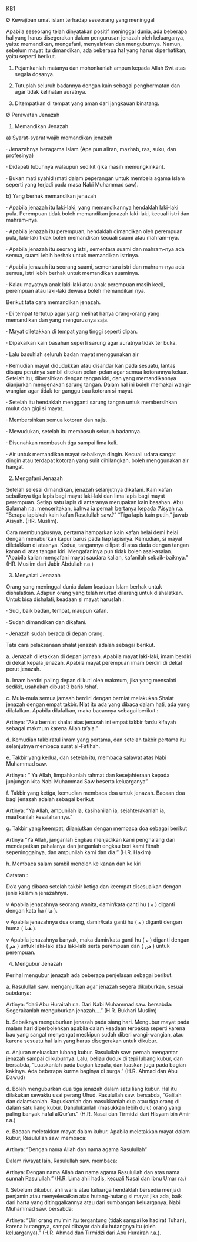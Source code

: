 KB1

Ø  Kewajiban umat islam terhadap seseorang yang meninggal

Apabila seseorang telah dinyatakan positif meninggal dunia, ada beberapa hal yang harus disegerakan dalam pengurusan jenazah oleh keluarganya, yaitu: memandikan, mengafani, menyalatkan dan menguburnya. Namun, sebelum mayat itu dimandikan, ada beberapa hal yang harus diperhatikan, yaitu seperti berikut.

1.    Pejamkanlah matanya dan mohonkanlah ampun kepada Allah Swt atas segala dosanya.

2.    Tutuplah seluruh badannya dengan kain sebagai penghormatan dan agar tidak kelihatan auratnya.

3.    Ditempatkan di tempat yang aman dari jangkauan binatang.

 

Ø  Perawatan Jenazah

1.  Memandikan Jenazah

a)   Syarat-syarat wajib memandikan jenazah

·         Jenazahnya beragama Islam (Apa pun aliran, mazhab, ras, suku, dan profesinya)

·         Didapati tubuhnya walaupun sedikit (jika masih memungkinkan).

·         Bukan mati syahid (mati dalam peperangan untuk membela agama Islam seperti yang terjadi pada masa Nabi Muhammad saw).

b)   Yang berhak memandikan jenazah

·         Apabila jenazah itu laki-laki, yang memandikannya hendaklah laki-laki pula. Perempuan tidak boleh memandikan jenazah laki-laki, kecuali istri dan mahram-nya.

·         Apabila jenazah itu perempuan, hendaklah dimandikan oleh perempuan pula, laki-laki tidak boleh memandikan kecuali suami atau mahram-nya.

·         Apabila jenazah itu seorang istri, sementara suami dan mahram-nya ada semua, suami lebih berhak untuk memandikan istrinya.

·         Apabila jenazah itu seorang suami, sementara istri dan mahram-nya ada semua, istri lebih berhak untuk memandikan suaminya.

·         Kalau mayatnya anak laki-laki atau anak perempuan masih kecil, perempuan atau laki-laki dewasa boleh memandikan nya.

Berikut tata cara memandikan jenazah.

·         Di tempat tertutup agar yang melihat hanya orang-orang yang memandikan dan yang mengurusnya saja.

·         Mayat diletakkan di tempat yang tinggi seperti dipan.

·         Dipakaikan kain basahan seperti sarung agar auratnya tidak ter buka.

·         Lalu basuhlah seluruh badan mayat menggunakan air

·         Kemudian mayat didudukkan atau disandar kan pada sesuatu, lantas disapu perutnya sambil ditekan pelan-pelan agar semua kotorannya keluar. Setelah itu, dibersihkan dengan tangan kiri, dan yang memandikannya dianjurkan mengenakan sarung tangan. Dalam hal ini boleh memakai wangi-wangian agar tidak ter ganggu bau kotoran si mayat.

·         Setelah itu hendaklah mengganti sarung tangan untuk membersihkan mulut dan gigi si mayat.

·         Membersihkan semua kotoran dan najis.

·         Mewudukan, setelah itu membasuh seluruh badannya.

·         Disunahkan membasuh tiga sampai lima kali.

·         Air untuk memandikan mayat sebaiknya dingin. Kecuali udara sangat dingin atau terdapat kotoran yang sulit dihilangkan, boleh menggunakan air hangat.

 

2.  Mengafani Jenazah

Setelah selesai dimandikan, jenazah selanjutnya dikafani. Kain kafan sebaiknya tiga lapis bagi mayat laki-laki dan lima lapis bagi mayat perempuan. Setiap satu lapis di antaranya merupakan kain basahan. Abu Salamah r.a. menceritakan, bahwa ia pernah bertanya kepada ‘Aisyah r.a. “Berapa lapiskah kain kafan Rasulullah saw.?” “Tiga lapis kain putih,” jawab Aisyah. (HR. Muslim).

Cara membungkusnya, pertama hamparkan kain kafan helai demi helai dengan menaburkan kapur barus pada tiap lapisnya. Kemudian, si mayat diletakkan di atasnya. Kedua, tangannya dilipat di atas dada dengan tangan kanan di atas tangan kiri. Mengafaninya pun tidak boleh asal-asalan. “Apabila kalian mengafani mayat saudara kalian, kafanilah sebaik-baiknya.” (HR. Muslim dari Jabir Abdullah r.a.)

 

3.  Menyalati Jenazah

Orang yang meninggal dunia dalam keadaan Islam berhak untuk dishalatkan. Adapun orang yang telah murtad dilarang untuk dishalatkan. Untuk bisa dishalati, keadaan si mayat haruslah :

·         Suci, baik badan, tempat, maupun kafan.

·         Sudah dimandikan dan dikafani.

·         Jenazah sudah berada di depan orang.

Tata cara pelaksanaan shalat jenazah adalah sebagai berikut.

a.    Jenazah diletakkan di depan jamaah. Apabila mayat laki-laki, imam berdiri di dekat kepala jenazah. Apabila mayat perempuan imam berdiri di dekat perut jenazah.

b.    Imam berdiri paling depan diikuti oleh makmum, jika yang mensalati sedikit, usahakan dibuat 3 baris /shaf.

c.     Mula-mula semua jamaah berdiri dengan berniat melakukan Shalat jenazah dengan empat takbir. Niat itu ada yang dibaca dalam hati, ada yang dilafalkan. Apabila dilafalkan, maka bacannya sebagai berikut :

Artinya: “Aku berniat shalat atas jenazah ini empat takbir fardu kifayah sebagai makmum karena Allah ta’ala.”

d.    Kemudian takbiratul ihram yang pertama, dan setelah takbir pertama itu selanjutnya membaca surat al-Fatihah.

e.    Takbir yang kedua, dan setelah itu, membaca salawat atas Nabi Muhammad saw.

Artinya : “ Ya Allah, limpahkanlah rahmat dan kesejahteraan kepada junjungan kita Nabi Muhammad Saw beserta keluarganya”

f.     Takbir yang ketiga, kemudian membaca doa untuk jenazah. Bacaan doa bagi jenazah adalah sebagai berikut

Artinya: “Ya Allah, ampunilah ia, kasihanilah ia, sejahterakanlah ia, maafkanlah kesalahannya.”

g.    Takbir yang keempat, dilanjutkan dengan membaca doa sebagai berikut

Artinya “Ya Allah, janganlah Engkau menjadikan kami penghalang dari mendapatkan pahalanya dan janganlah engkau beri kami fitnah sepeninggalnya, dan ampunilah kami dan dia.” (H.R. Hakim)

h.    Membaca salam sambil menoleh ke kanan dan ke kiri

Catatan :

Do’a yang dibaca setelah takbir ketiga dan keempat disesuaikan dengan jenis kelamin jenazahnya.

v  Apabila jenazahnya seorang wanita, damir/kata ganti hu  ( ه ) diganti dengan kata ha ( ها ).

v  Apabila jenazahnya dua orang, damir/kata ganti hu  ( ه ) diganti  dengan huma ( هما ).

v  Apabila jenazahnya banyak, maka damir/kata ganti hu  ( ه )  diganti  dengan ( هم ) untuk laki-laki atau laki-laki serta perempuan dan ( هن ) untuk perempuan.

 

4.  Mengubur Jenazah

Perihal mengubur jenazah ada beberapa penjelasan sebagai berikut.

a.    Rasulullah saw. menganjurkan agar jenazah segera dikuburkan, sesuai sabdanya:

Artinya: “dari Abu Hurairah r.a. Dari Nabi Muhammad saw. bersabda: Segerakanlah menguburkan jenazah....” (H.R. Bukhari Muslim)

b.    Sebaiknya menguburkan jenazah pada siang hari. Mengubur mayat pada malam hari diperbolehkan apabila dalam keadaan terpaksa seperti karena bau yang sangat menyengat meskipun sudah diberi wangi-wangian, atau karena sesuatu hal lain yang harus disegerakan untuk dikubur.

c.     Anjuran meluaskan lubang kubur. Rasulullah saw. pernah mengantar jenazah sampai di kuburnya. Lalu, beliau duduk di tepi lubang kubur, dan bersabda, “Luaskanlah pada bagian kepala, dan luaskan juga pada bagian kakinya. Ada beberapa kurma baginya di surga.” (H.R. Ahmad dan Abu Dawud)

d.    Boleh menguburkan dua tiga jenazah dalam satu liang kubur. Hal itu dilakukan sewaktu usai perang Uhud. Rasulullah saw. bersabda, “Galilah dan dalamkanlah. Baguskanlah dan masukkanlah dua atau tiga orang di dalam satu liang kubur. Dahulukanlah (masukkan lebih dulu) orang yang paling banyak hafal alQur’an.” (H.R. Nasai dan Tirmidzi dari Hisyam bin Amir r.a.)

e.    Bacaan meletakkan mayat dalam kubur.  Apabila meletakkan mayat dalam kubur, Rasulullah saw. membaca:

Artinya: “Dengan nama Allah dan nama agama Rasulullah“

Dalam riwayat lain, Rasulullah saw. membaca:

 Artinya: Dengan nama Allah dan nama agama Rasulullah dan atas nama sunnah Rasulullah.” (H.R. Lima ahli hadis, kecuali Nasai dan Ibnu Umar ra.)

f.     Sebelum dikubur, ahli waris atau keluarga hendaklah bersedia menjadi penjamin atau menyelesaikan atas hutang-hutang si mayat jika ada, baik dari harta yang ditinggalkannya atau dari sumbangan keluarganya. Nabi Muhammad saw. bersabda:

Artinya: “Diri orang mu’min itu tergantung (tidak sampai ke hadirat Tuhan), karena hutangnya, sampai dibayar dahulu hutangnya itu (oleh keluarganya).” (H.R. Ahmad dan Tirmidzi dari Abu Hurairah r.a.).



